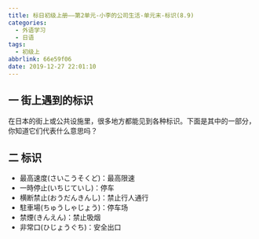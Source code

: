 ```yaml
---
title: 标日初级上册——第2单元-小李的公司生活-单元末-标识(8.9)
categories:
  - 外语学习
  - 日语
tags:
  - 初级上
abbrlink: 66e59f06
date: 2019-12-27 22:01:10
---
```

## 一 街上遇到的标识

在日本的街上或公共设施里，很多地方都能见到各种标识。下面是其中的一部分，你知道它们代表什么意思吗？

<!--more-->

## 二 标识

* 最高速度(さいこうそくど)：最高限速
* 一時停止(いちじていし)：停车
* 横断禁止(おうだんきんし)：禁止行人通行
* 駐車場(ちゅうしゃじょう)：停车场
* 禁煙(きんえん)：禁止吸烟
* 非常口(ひじょうぐち)：安全出口
